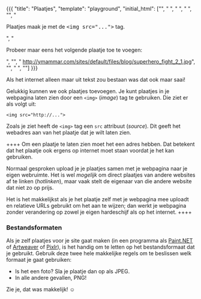 {{{
    "title":    "Plaatjes",
    "template": "playground",
    "initial_html": ["<html>",
                     "  <head>",
                     "  </head>",
                     "  <body>",
                     "",
                     "      <p>Plaatjes maak je met de <tt>&lt;img src=\"...\"&gt;</tt> tag.</p>",
                     "      <p>Probeer maar eens het volgende plaatje toe te voegen:</p>",
                     "",
                     "      http://ymammar.com/sites/default/files/blog/superhero_fight_2_1.jpg",
                     "",
                     "  </body>",
                     "</html>"]
}}}

Als het internet alleen maar uit tekst zou bestaan was dat ook maar saai!

Gelukkig kunnen we ook plaatjes toevoegen. Je kunt plaatjes in je webpagina
laten zien door een `<img>` (*image*) tag te gebruiken. Die ziet er als
volgt uit:

    <img src="http://...">

Zoals je ziet heeft de `<img>` tag een `src` attribuut (*source*). Dit geeft 
het webadres aan van het plaatje dat je wilt laten zien.

++++
Om een plaatje te laten zien moet het een adres hebben. Dat betekent dat het
plaatje ook ergens op internet moet staan voordat je het kan gebruiken.

Normaal gesproken upload je je plaatjes samen met je webpagina naar je eigen
webruimte. Het is wel *mogelijk* om direct plaatjes van andere websites af te
linken (*hotlinken*), maar vaak stelt de eigenaar van die andere website dat
niet zo op prijs.

Het is het makkelijkst als je het plaatje zelf met je webpagina mee uploadt en
relatieve URLs gebruikt om het aan te wijzen; dan werkt je webpagina zonder
verandering op zowel je eigen hardeschijf als op het internet.
++++

### Bestandsformaten

Als je zelf plaatjes voor je site gaat maken (in een programma als
[Paint.NET](http://www.getpaint.net/) of
[Artweaver](http://www.artweaver.de/en) of [Pixlr](http://pixlr.com/)), is het
handig om te letten op het bestandsformaat dat je gebruikt. Gebruik deze twee
hele makkelijke regels om te beslissen welk formaat je gaat gebruiken:

* Is het een foto? Sla je plaatje dan op als JPEG.
* In alle andere gevallen, PNG!

Zie je, dat was makkelijk! ☺

